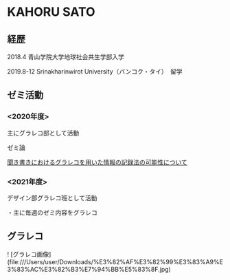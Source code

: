 # KAHORU SATO 

## 経歴

2018.4 青山学院大学地球社会共生学部入学

2019.8-12 Srinakharinwirot University（バンコク・タイ）　留学

## ゼミ活動

### <2020年度>
主にグラレコ部として活動


ゼミ論

[聞き書きにおけるグラレコを用いた情報の記録法の可能性について](https://github.com/furuhashilab/2020gsc_KahoruSato)


### <2021年度>
デザイン部グラレコ班として活動

・主に毎週のゼミ内容をグラレコ



## グラレコ

! [グラレコ画像]　　(file:///Users/user/Downloads/%E3%82%AF%E3%82%99%E3%83%A9%E3%83%AC%E3%82%B3%E7%94%BB%E5%83%8F.jpg)




<!--
**kahorusato/kahorusato** is a ✨ _special_ ✨ repository because its `README.md` (this file) appears on your GitHub profile.

Here are some ideas to get you started:

- 🔭 I’m currently working on ...
- 🌱 I’m currently learning ...
- 👯 I’m looking to collaborate on ...
- 🤔 I’m looking for help with ...
- 💬 Ask me about ...
- 📫 How to reach me: ...
- 😄 Pronouns: ...
- ⚡ Fun fact: ...
-->
